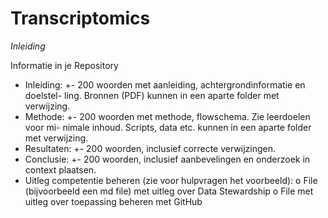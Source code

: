 # Transcriptomics


*Inleiding*









Informatie in je Repository
- Inleiding: +- 200 woorden met aanleiding, achtergrondinformatie en doelstel-
ling. Bronnen (PDF) kunnen in een aparte folder met verwijzing.
- Methode: +- 200 woorden met methode, flowschema. Zie leerdoelen voor mi-
nimale inhoud. Scripts, data etc. kunnen in een aparte folder met verwijzing.
- Resultaten: +- 200 woorden, inclusief correcte verwijzingen.
- Conclusie: +- 200 woorden, inclusief aanbevelingen en onderzoek in context
plaatsen.
- Uitleg competentie beheren (zie voor hulpvragen het voorbeeld):
o File (bijvoorbeeld een md file) met uitleg over Data Stewardship
o File met uitleg over toepassing beheren met GitHub
